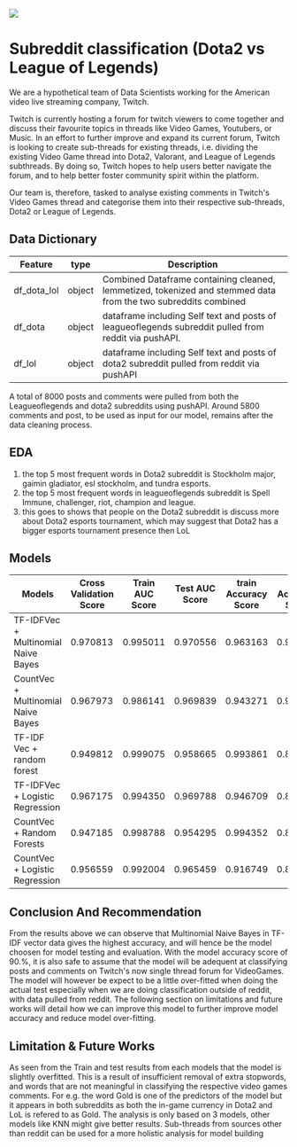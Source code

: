 ![](https://github.com/Aspiring-DataGod9000/Subreddit-Classification-Dota2-vs-League-of-Legends-/read_me_images/dota_vs_lol.png)

# Subreddit classification (Dota2 vs League of Legends)

We are a hypothetical team of Data Scientists working for the American video live streaming company, Twitch. 

Twitch is currently hosting a forum for twitch viewers to come together and discuss their 
favourite topics in threads like Video Games, Youtubers, or Music. In an effort to further improve and expand its current forum, Twitch is looking to create sub-threads for existing threads, i.e. dividing the existing Video Game thread into Dota2, Valorant, and League of Legends subthreads. By doing so, Twitch hopes to help users better navigate the forum, and to help better foster community spirit within the platform.

 Our team is, therefore, tasked to analyse existing comments in Twitch's Video Games thread and categorise them into their respective sub-threads, Dota2 or League of Legends.


## Data Dictionary

| Feature                | type   | Description                                                                                                    |
|------------------------|--------|----------------------------------------------------------------------------------------------------------------|
|df_dota_lol             | object | Combined Dataframe containing cleaned, lemmetized, tokenized and stemmed data from the two subreddits combined |   
|df_dota                 | object | dataframe including Self text and posts of leagueoflegends subreddit pulled from reddit via pushAPI.           |
|df_lol                  | object | dataframe including Self text and posts of dota2 subreddit pulled from reddit via pushAPI                      |

A total of 8000 posts and comments were pulled from both the Leagueoflegends and dota2 subreddits using pushAPI. Around 5800 comments and post, to be used as input for our model, remains after the data cleaning process.
## EDA 
1) the top 5 most frequent words in Dota2 subreddit is Stockholm major, gaimin gladiator, esl stockholm, and tundra esports.
2) the top 5 most frequent words in leagueoflegends subreddit is Spell Immune, challenger, riot, champion and league.
3) this goes to shows that people on the Dota2 subreddit is discuss more about Dota2 esports tournament, which may suggest that Dota2 has a bigger esports tournament presence then LoL
## Models



| Models                             | Cross Validation Score | Train AUC Score | Test AUC Score | train Accuracy Score| Test Accuracy Score | Sensitivity | Specificity |       
| ---------------------------------- | ---------------------- | --------------- | -------------- | ------------------- | -----------         | ----------- | ----------- |
|TF-IDFVec + Multinomial Naive Bayes |	0.970813              |	0.995011        | 0.970556       |	0.963163	       | 0.908362	         | 0.947317	   | 0.852982    |
|CountVec + Multinomial Naive Bayes  |	0.967973	          |0.986141	        | 0.969839	     | 0.943271	           | 0.902062	         | 0.903415	   | 0.900139    |
|TF-IDF Vec + random forest	         |	0.949812              |     0.999075    | 0.958665	     | 0.993861	           | 0.899198	         | 0.960000	   | 0.812760    |
|TF-IDFVec + Logistic Regression  	 |0.967175                |	0.994350	    | 0.969788	     | 0.946709	           | 0.895762	         | 0.972683	   | 0.786408    |
|CountVec + Random Forests	         |  0.947185	          | 0.998788	    | 0.954295	     | 0.994352	           | 0.895189	         | 0.932683	   | 0.841886    |
|CountVec + Logistic Regression	     |     0.956559	          |0.992004	        | 0.965459	     | 0.916749	           | 0.870561	         | 0.976585	   | 0.719834    |

## Conclusion And Recommendation

From the results above we can observe that Multinomial Naive Bayes in TF-IDF vector data gives the highest accuracy, and will hence be the model choosen for model testing and evaluation. With the model accuracy score of 90.%, it is also safe to assume that the model will be adequent at classifying posts and comments on Twitch's now single thread forum for VideoGames. The model will however be expect to be a little over-fitted when doing the actual test especially when we are doing classification outside of reddit, with data pulled from reddit. The following section on limitations and future works will detail how we can improve this model to further improve model accuracy and reduce model over-fitting.
## Limitation & Future Works

As seen from the Train and test results from each models that the model is slightly overfitted. This is a result of insufficient removal of extra stopwords, and words that are not meaningful in classifying the respective video games comments. For e.g. the word Gold is one of the predictors of the model but it appears in both subreddits as both the in-game currency in Dota2 and LoL is refered to as Gold.
The analysis is only based on 3 models, other models like KNN might give better results.
Sub-threads from sources other than reddit can be used for a more holistic analysis for model building
